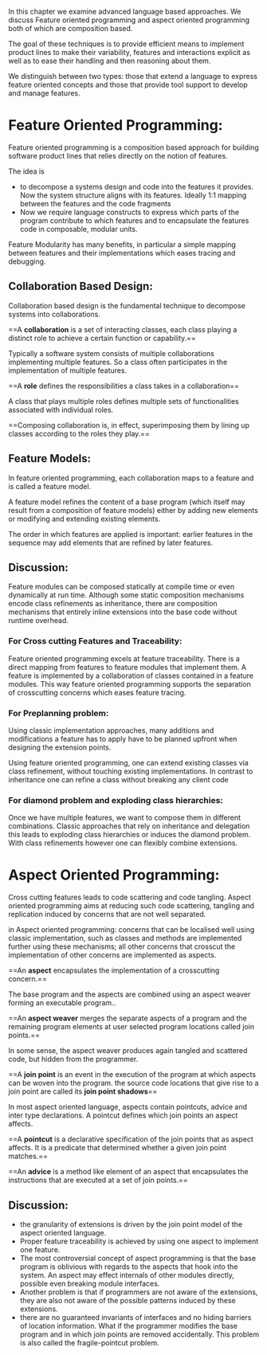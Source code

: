 In this chapter we examine advanced language based approaches. We discuss Feature oriented programming and aspect oriented programming both of which are composition based.

The goal of these techniques is to provide efficient means to implement product lines to make their variability, features and interactions explicit as well as to ease their handling and then reasoning about them.

We distinguish between two types: those that extend a language to express feature oriented concepts and those that provide tool support to develop and manage features.


# Feature Oriented Programming:
Feature oriented programming is a composition based approach for building software product lines that relies directly on the notion of features.

The idea is
- to decompose a systems design and code into the features it provides. Now the system structure aligns with its features. Ideally 1:1 mapping between the features and the code fragments
- Now we require language constructs to express which parts of the program contribute to which features and to encapsulate the features code in composable, modular units.

Feature Modularity has many benefits, in particular a simple mapping between features and their implementations which eases tracing and debugging.

## Collaboration Based Design:
Collaboration based design is the fundamental technique to decompose systems into collaborations.

==A **collaboration** is a set of interacting classes, each class playing a distinct role to achieve a certain function or capability.==

Typically a software system consists of multiple collaborations implementing multiple features. So a class often participates in the implementation of multiple features.

==A **role** defines the responsibilities a class takes in a collaboration== 

A class that plays multiple roles defines multiple sets of functionalities associated with individual roles.

==Composing collaboration is, in effect, superimposing them by lining up classes according to the roles they play.==

## Feature Models:
In feature oriented programming, each collaboration maps to a feature and is called a feature model.

A feature model refines the content of a base program (which itself may result from a composition of feature models) either by adding new elements or modifying and extending existing elements.

The order in which features are applied is important: earlier features in the sequence may add elements that are refined by later features.

## Discussion:
Feature modules can be composed statically at compile time or even dynamically at run time. Although some static composition mechanisms encode class refinements as inheritance, there are composition mechanisms that entirely inline extensions into the base code without runtime overhead.

### For Cross cutting Features and Traceability:
Feature oriented programming excels at feature traceability. There is a direct mapping from features to feature modules that implement them. A feature is implemented by a collaboration of classes contained in a feature modules. This way feature oriented programming supports the separation of crosscutting concerns which eases feature tracing.

### For Preplanning problem:
Using classic implementation approaches, many additions and modifications a feature has to apply have to be planned upfront when designing the extension points.

Using feature oriented programming, one can extend existing classes via class refinement, without touching existing implementations. In contrast to inheritance one can refine a class without breaking any client code

### For diamond problem and exploding class hierarchies:
Once we have multiple features, we want to compose them in different combinations. Classic approaches that rely on inheritance and delegation this leads to exploding class hierarchies or induces the diamond problem. With class refinements however one can flexibly combine extensions.




# Aspect Oriented Programming:
Cross cutting features leads to code scattering and code tangling. Aspect oriented programming aims at reducing such code scattering, tangling and replication induced by concerns that are not well separated.

in Aspect oriented programming: concerns that can be localised well using classic implementation, such as classes and methods are implemented further using these mechanisms; all other concerns that crosscut the implementation of other concerns are implemented as aspects.

==An **aspect** encapsulates the implementation of a crosscutting concern.==

The base program and the aspects are combined using an aspect weaver forming an executable program..

==An **aspect weaver** merges the separate aspects of a program and the remaining program elements at user selected program locations called join points.==

In some sense, the aspect weaver produces again tangled and scattered code, but hidden from the programmer. 

==A **join point** is an event in the execution of the program at which aspects can be woven into the program. the source code locations that give rise to a join point are called its **join point shadows**==

In most aspect oriented language, aspects contain pointcuts, advice and inter type declarations. A pointcut defines which join points an aspect affects.

==A **pointcut** is a declarative specification of the join points that as aspect affects. It is a predicate that determined whether a given join point matches.==

==An **advice** is a method like element of an aspect that encapsulates the instructions that are executed at a set of join points.==

## Discussion:
- the granularity of extensions is driven by the join point model of the aspect oriented language.
- Proper feature traceability is achieved by using one aspect to implement one feature.
- The most controversial concept of aspect programming is that the base program is oblivious with regards to the aspects that hook into the system. An aspect may effect internals of other modules directly, possible even breaking module interfaces.
- Another problem is that if programmers are not aware of the extensions, they are also not aware of the possible patterns induced by these extensions.
- there are no guaranteed invariants of interfaces and no hiding barriers of location information. What if the programmer modifies the base program and in which join points are removed accidentally. This problem is also called the fragile-pointcut problem.
